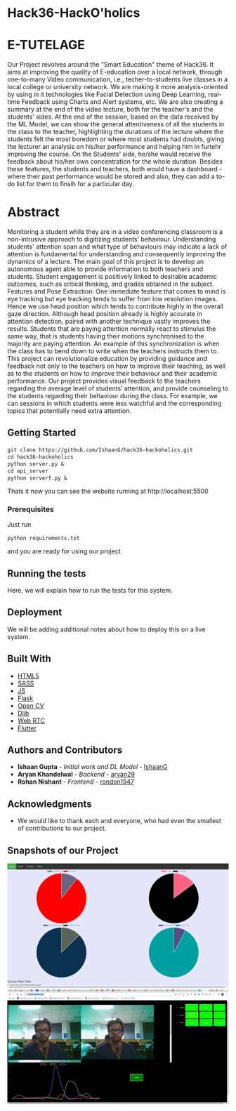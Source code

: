 # Hack36-HackO'holics

# E-TUTELAGE

Our Project revolves around the "Smart Education" theme of Hack36. It aims at improving the quality of E-education over a local network, through one-to-many Video communication, i.e., techer-to-students live classes in a local college or university network. We are making it more analysis-oriented by using in it technologies like Facial Detection using Deep Learning, real-time Feedback using Charts and Alert systems, etc. We are also creating a summary at the end of the video lecture, both for the teacher's and the students' sides. At the end of the session, based on the data received by the ML Model, we can show the general attentiveness of all the students in the class to the teacher, highlighting the durations of the lecture where the students felt the most boredom or where most students had doubts, giving the lecturer an analysis on his/her performance and helping him in furtehr improving the course. On the Students' side, he/she would receive the feedback about his/her own concentration for the whole duration. Besides these features, the students and teachers, both would have a dashboard - where their past performance would be stored and also, they can add a to-do list for them to finsih for a particular day.

# Abstract

Monitoring a student while they are in a video conferencing classroom is a non-intrusive approach to digitizing students' behaviour. Understanding students' attention span and what type of behaviours may indicate a lack of attention is fundamental for understanding and consequently improving the dynamics of a lecture. The main goal of this project is to develop an autonomous agent able to provide information to both teachers and students. Student engagement is positively linked to desirable academic outcomes, such as critical thinking, and grades obtained in the subject.
Features and Pose Extraction: One immediate feature that comes to mind is eye tracking but eye tracking tends to suffer from low resolution images. Hence we use head position which tends to contribute highly in the overall gaze direction.
Although head position already is highly accurate in attention detection, paired with another technique vastly improves the results.
Students that are paying attention normally react to stimulus the same way, that is students having their motions synchronised to the majority are paying attention. An example of this synchronization is when the class has to bend down to write when the teachers instructs them to.
This project can revolutionalize education by providing guidance and feedback not only to the teachers on how to improve their teaching, as well as to the students on how to improve their behaviour and their academic performance. Our project provides visual feedback to the teachers regarding the average level of students’ attention, and provide counseling to the students regarding their behaviour during the class. For example, we can sessions in which students were less watchful and the corresponding topics that potentially need extra attention.

## Getting Started

```
git clone https://github.com/IshaanG/hack36-hackoholics.git
cd hack36-hackoholics
python server.py &
cd api_server
python serverf.py &
```
Thats it now you can see the website running at http://localhost:5500

### Prerequisites

Just run
```
python requirements.txt
```
and you are ready for using our project


## Running the tests

Here, we will explain how to run the tests for this system.


## Deployment

We will be adding additional notes about how to deploy this on a live system.


## Built With
* [HTML5](*)
* [SASS](*)
* [JS](*)
* [Flask](*)
* [Open CV](*)
* [Dlib](*)
* [Web RTC](*)
* [Flutter](*)


## Authors and Contributors

* **Ishaan Gupta** - *Initial work and DL Model* - [IshaanG](https://github.com/IshaanG)
* **Aryan Khandelwal** - *Backend* - [aryan29](https://github.com/aryan29)
* **Rohan Nishant** - *Frontend* - [rondon1947](https://github.com/rondon1947)


## Acknowledgments

* We would like to thank each and everyone, who had even the smallest of contributions to our project.

## Snapshots of our Project

![After Project results and analysis](./Screenshot_20200216_084640.png)
![Feedback during lecture](./vlcsnap-2020-02-16-08h57m31s916.png)

